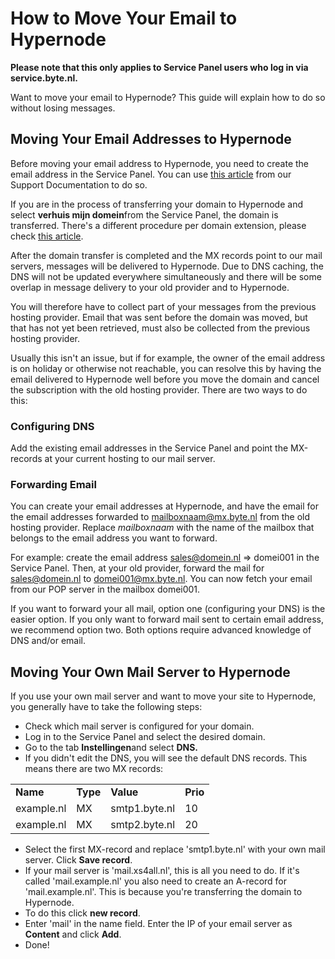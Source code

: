 <!-- source: https://support.hypernode.com/en/hypernode/email/how-to-move-your-email-to-hypernode/ -->
# How to Move Your Email to Hypernode

**Please note that this only applies to Service Panel users who log in via service.byte.nl.**

Want to move your email to Hypernode? This guide will explain how to do so without losing messages.


Moving Your Email Addresses to Hypernode
----------------------------------------

Before moving your email address to Hypernode, you need to create the email address in the Service Panel. You can use [this article](https://support.hypernode.com/en/hypernode/email/email-faq#How-Can-I-Create-a-New-Email-Address?) from our Support Documentation to do so.

If you are in the process of transferring your domain to Hypernode and select **verhuis mijn domein**from the Service Panel, the domain is transferred. There's a different procedure per domain extension, please check [this article](https://support.hypernode.com/en/services/domains/how-to-transfer-your-domain-to-hypernode).

After the domain transfer is completed and the MX records point to our mail servers, messages will be delivered to Hypernode. Due to DNS caching, the DNS will not be updated everywhere simultaneously and there will be some overlap in message delivery to your old provider and to Hypernode.

You will therefore have to collect part of your messages from the previous hosting provider. Email that was sent before the domain was moved, but that has not yet been retrieved, must also be collected from the previous hosting provider.

Usually this isn't an issue, but if for example, the owner of the email address is on holiday or otherwise not reachable, you can resolve this by having the email delivered to Hypernode well before you move the domain and cancel the subscription with the old hosting provider. There are two ways to do this:

### Configuring DNS

Add the existing email addresses in the Service Panel and point the MX-records at your current hosting to our mail server.

### Forwarding Email

You can create your email addresses at Hypernode, and have the email for the email addresses forwarded to mailboxnaam@mx.byte.nl from the old hosting provider. Replace *mailboxnaam* with the name of the mailbox that belongs to the email address you want to forward.

For example: create the email address [sales@domein.nl](mailto:sales@domai.nl) => domei001 in the Service Panel. Then, at your old provider, forward the mail for [sales@domein.nl](mailto:sales@domein.nl) to [domei001@mx.byte.nl](mailto:domei001@mx.byte.nl). You can now fetch your email from our POP server in the mailbox domei001.

If you want to forward your all mail, option one (configuring your DNS) is the easier option. If you only want to forward mail sent to certain email address, we recommend option two. Both options require advanced knowledge of DNS and/or email.

Moving Your Own Mail Server to Hypernode
----------------------------------------

If you use your own mail server and want to move your site to Hypernode, you generally have to take the following steps:

* Check which mail server is configured for your domain.
* Log in to the Service Panel and select the desired domain.
* Go to the tab **Instellingen**and select **DNS.**
* If you didn't edit the DNS, you will see the default DNS records. This means there are two MX records:

|  |  |  |  |
| --- | --- | --- | --- |
| **Name** | **Type** | **Value** | **Prio** |
| example.nl | MX | smtp1.byte.nl | 10 |
| example.nl | MX | smtp2.byte.nl | 20 |

* Select the first MX-record and replace 'smtp1.byte.nl' with your own mail server. Click **Save record**.
* If your mail server is 'mail.xs4all.nl', this is all you need to do. If it's called 'mail.example.nl' you also need to create an A-record for 'mail.example.nl'. This is because you're transferring the domain to Hypernode.
* To do this click **new record**.
* Enter 'mail' in the name field. Enter the IP of your email server as **Content** and click **Add**.
* Done!
